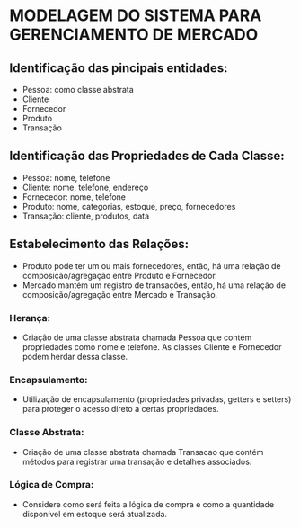 # MODELAGEM DO SISTEMA PARA GERENCIAMENTO DE MERCADO

## Identificação das pincipais entidades:

- Pessoa: como classe abstrata 
- Cliente 
- Fornecedor
- Produto
- Transação

## Identificação das Propriedades de Cada Classe:

- Pessoa: nome, telefone
- Cliente: nome, telefone, endereço
- Fornecedor: nome, telefone
- Produto: nome, categorias, estoque, preço, fornecedores
- Transação: cliente, produtos, data

## Estabelecimento das Relações:

- Produto pode ter um ou mais fornecedores, então, há uma relação de composição/agregação entre Produto e Fornecedor.
- Mercado mantém um registro de transações, então, há uma relação de composição/agregação entre Mercado e Transação.

### Herança:

- Criação de uma classe abstrata chamada Pessoa que contém propriedades como nome e telefone. As classes Cliente e Fornecedor podem herdar dessa classe.

### Encapsulamento:

- Utilização de encapsulamento (propriedades privadas, getters e setters) para proteger o acesso direto a certas propriedades.

### Classe Abstrata:

- Criação de uma classe abstrata chamada Transacao que contém métodos para registrar uma transação e detalhes associados.

### Lógica de Compra:

- Considere como será feita a lógica de compra e como a quantidade disponível em estoque será atualizada.